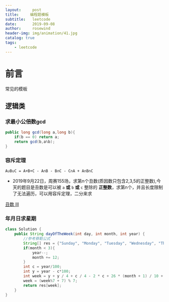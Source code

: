 ```yaml
---
layout:     post
title:     编程题模板
subtitle:   leetcode
date:       2019-09-08
author:     rosewind
header-img: img/animation/41.jpg
catalog: true
tags:
    - leetcode
---
```


# 前言

常见的模板

## 逻辑类

### 求最小公倍数gcd

```java
public long gcd(long a,long b){
    if(b == 0) return a;
    return gcd(b,a%b);
}
```

### 容斥定理

```
A∪B∪C = A+B+C - A∩B - B∩C - C∩A + A∩B∩C
```

- 2019年9月22日，周赛155场，求第n个丑数(质因数只包含2,3,5的正整数),今天的题目是丑数是可以被 `a` **或** `b` **或** `c` 整除的 **正整数**，求第n个，并且长度限制了无法遍历，可以用容斥定理，二分来求

[丑数 III](https://leetcode-cn.com/contest/weekly-contest-155/problems/ugly-number-iii/)

### 年月日求星期

```java
class Solution {
    public String dayOfTheWeek(int day, int month, int year) {
        //参考蔡勒公式
        String[] res = {"Sunday", "Monday", "Tuesday", "Wednesday", "Thursday", "Friday", "Saturday"};
        if(month < 3){
            year--;
            month += 12;
        }
        int c = year/100;
        int y = year - c*100;
        int week = y + y / 4 + c / 4 - 2 * c + 26 * (month + 1) / 10 + day - 1;
        week = (week%7 + 7) % 7;
        return res[week];
    }
}
```

